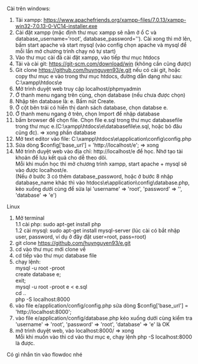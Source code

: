 Cài trên windows:  
1. Tải xampp: https://www.apachefriends.org/xampp-files/7.0.13/xampp-win32-7.0.13-0-VC14-installer.exe  
2. Cài đặt xampp (mặc định thư mục xampp sẽ nằm ở ổ C và database_username='root', database_password=''). Cài xong thì mở   lên, bấm start apache và start mysql (vào config chọn apache và mysql để mỗi lần mở chương trình chạy nó tự start)  
3. Vào thư mục cài đã cài đặt xampp, vào tiếp thư mục htdocs  
4. Tải và cài git: https://git-scm.com/download/win (không cần cũng được)  
5. Git clone https://github.com/huynguyen93/e.git nếu có cài git, hoặc copy thư mục e vào trong thư mục htdocs,
 đường dẫn dạng như sau: C:\xampp\htdocs\e  
6. Mở trình duyệt web truy cập localhost/phpmyadmin  
7. Ở thanh menu ngang trên cùng, chọn database (nếu chưa được chọn)  
8. Nhập tên database là: e. Bấm nút Create.  
9. Ở cột bên trái có hiển thị danh sách database, chọn databse e.  
10. Ở thanh menu ngang ở trên, chọn Import để nhập database  
11. bấm browser để chọn file. Chọn file e.sql trong thư mục databasefile trong thư mục e.(C:\xampp\htdocs\e\databasefile\e.sql, hoặc bỏ đâu cũng đc). => xong phần database  
12. Mở text editor vào file: C:\xampp\htdocs\e\application\config\config.php  
13. Sửa dòng $config['base_url'] = 'http://localhost/e'; => xong  
14. Mở trình duyệt web vào địa chỉ: http://localhost/e để học. Nhớ tạo tài khoản để lưu kết quả cho dễ theo dõi.  
Mỗi khi muốn học thì mở chương trình xampp, start apache + mysql sẽ vào được localhost/e.  
(Nếu ở bước 3 có thêm database_password, hoặc ở bước 8 nhập database_name khác thì vào htdocs\e\application\config\database.php, kéo xuống dưới cùng để sửa lại 'username' => 'root', 'password' => '', 'database' => 'e')

Linux
1. Mở terminal  
1.1 cài php: sudo apt-get install php  
1.2 cài mysql: sudo apt-get install mysql-server (lúc cài có bắt nhập user, password, ví dụ ở đây đặt user=root, pass=root)  
2. git clone https://github.com/huynguyen93/e.git  
3. cd vào thư mục mới clone về  
4. cd tiếp vào thư mục database file  
5. chạy lệnh:  
mysql -u root -proot  
create database e;  
exit;  
mysql -u root -proot e < e.sql  
cd ..  
php -S localhost:8000  
6. vào file e/application/config/config.php sửa dòng $config['base_url'] = 'http://localhost:8000';  
7. vào file e/application/config/database.php kéo xuống dưới cùng kiểm tra 'username' => 'root', 'password' => 'root', 'database' => 'e' là OK  
8. mở trình duyệt web, vào localhost:8000/ => xong  
Mỗi khi muốn vào thì cd vào thư mục e, chạy lệnh php -S localhost:8000 là được.  
  
  
Có gì nhắn tin vào flowdoc nhé
